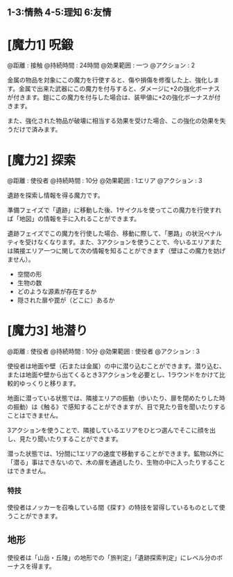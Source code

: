 ## 1-3:情熱	4-5:理知	6:友情


# [魔力1] 呪鍛

@距離 : 接触	@持続時間 : 24時間	@効果範囲 : 一つ	@アクション : 2

金属の物品を対象にこの魔力を行使すると、傷や損傷を修復した上、強化します。金属で出来た武器にこの魔力を付与すると、ダメージに+2の強化ボーナスが付きます。鎧にこの魔力を付与した場合は、装甲値に+2の強化ボーナスが付きます。

また、強化された物品が破壊に相当する効果を受けた場合、この強化の効果を失うだけで済みます。


# [魔力2] 探索

@距離 : 使役者	@持続時間 : 10分	@効果範囲 : 1エリア	@アクション : 3

遺跡を探索し情報を得る魔力です。

準備フェイズで「遺跡」に移動した後、1サイクルを使ってこの魔力を行使すれば「地図」の情報を手に入れることができます。

遺跡フェイズでこの魔力を行使した場合、移動に際して、「悪路」の状況ペナルティを受けなくなります。また、3アクションを使うことで、今いるエリアまたは隣接エリア一つに関して次の情報を知ることができます（壁はこの魔力を妨げません）。

* 空間の形
* 生物の数
* どのような源素が存在するか
* 隠された扉や罠が（どこに）あるか


# [魔力3] 地潜り

@距離 : 使役者	@持続時間 : 10分	@効果範囲 : 使役者	@アクション : 3

使役者は地面や壁（石または金属）の中に潜り込むことができます。潜り込む、または地面や壁から出てくるとき3アクションを必要とし、1ラウンドをかけて比較的ゆっくりと移ります。

地面に潜っている状態では、隣接エリアの振動（歩いたり、扉を閉めたりした時の振動）は《触る》で感知することができますが、目で見たり音を聞いたりすることはできません。

3アクションを使うことで、隣接しているエリアをひとつ選んでそこに顔を出し、見たり聞いたりすることができます。

潜った状態では、1分間に1エリアの速度で移動することができます。鉱物以外に「潜る」事はできないので、木の扉を通過したり、生物の中に入ったりすることはできません。




### 特技

使役者はノッカーを召喚している間《探す》の特技を習得しているものとして使うことができます。


## 地形

使役者は「山岳・丘陵」の地形での「旅判定」「遺跡探索判定」にレベル分のボーナスを得ます。
